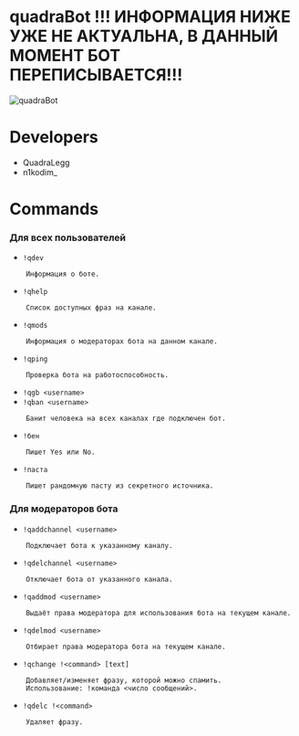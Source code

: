# quadraBot !!! ИНФОРМАЦИЯ НИЖЕ УЖЕ НЕ АКТУАЛЬНА, В ДАННЫЙ МОМЕНТ БОТ ПЕРЕПИСЫВАЕТСЯ!!!

![quadraBot](/preview.gif)

# Developers

- QuadraLegg
- n1kodim_

# Commands
### Для всех пользователей

 - `!qdev`
```
    Информация о боте.
```

 - `!qhelp`
```
    Список доступных фраз на канале.
```

 - `!qmods`
```
    Информация о модераторах бота на данном канале.
```

 - `!qping`
```
    Проверка бота на работоспособность.
```

 - `!qgb <username>`
 - `!qban <username>`
```
    Банит человека на всех каналах где подключен бот.
```

 - `!бен`
```
    Пишет Yes или No.
```

 - `!паста`
```
    Пишет рандомную пасту из секретного источника.
```

### Для модераторов бота

 - `!qaddchannel <username>`
```
    Подключает бота к указанному каналу.
```

 - `!qdelchannel <username>`
```
    Отключает бота от указанного канала.
```

 - `!qaddmod <username>`
```
    Выдаёт права модератора для использования бота на текущем канале.
```

 - `!qdelmod <username>`
```
    Отбирает права модератора бота на текущем канале.
```

 - `!qchange !<command> [text]`
```
    Добавляет/изменяет фразу, которой можно спамить.
    Использование: !команда <число сообщений>.
```

 - `!qdelc !<command>`
```
    Удаляет фразу.
```


